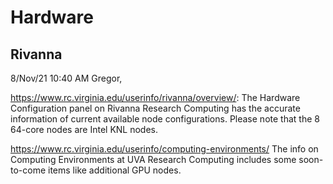 # Hardware

## Rivanna

8/Nov/21 10:40 AM
Gregor,

 
https://www.rc.virginia.edu/userinfo/rivanna/overview/:
The Hardware Configuration panel on Rivanna 
Research Computing  has the accurate information of current available node configurations. 
Please note that the 8 64-core nodes are Intel KNL nodes.

https://www.rc.virginia.edu/userinfo/computing-environments/
The info on Computing Environments at UVA 
Research Computing includes some soon-to-come items like additional GPU nodes.



